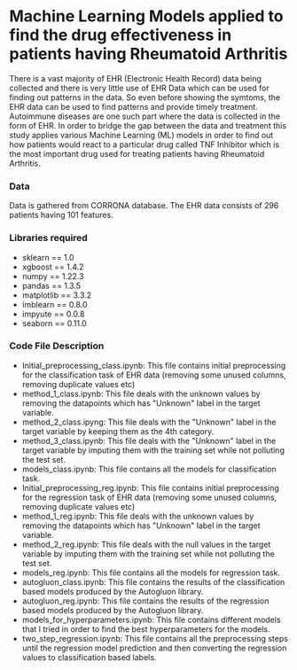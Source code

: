 # Machine Learning Models applied to find the drug effectiveness in patients having Rheumatoid Arthritis
There is a vast majority of EHR (Electronic Health Record) data being collected and there is very little use of EHR Data which can be used for finding out patterns
in the data. So even before showing the symtoms, the EHR data can be used to find patterns and provide timely treatment. Autoimmune diseases are one such part where the
data is collected in the form of EHR. In order to bridge the gap between the data and treatment this study applies various Machine Learning (ML) models in order to find
out how patients would react to a particular drug called TNF Inhibitor which is the most important drug used for treating patients having Rheumatoid Arthritis.

### Data
Data is gathered from CORRONA database. The EHR data consists of 296 patients having 101 features. 

### Libraries required
- sklearn == 1.0
- xgboost == 1.4.2
- numpy == 1.22.3
- pandas == 1.3.5
- matplotlib == 3.3.2
- imblearn == 0.8.0
- impyute == 0.0.8
- seaborn == 0.11.0

### Code File Description
- Initial_preprocessing_class.ipynb: This file contains initial preprocessing for the classification task of EHR data (removing some unused columns, removing duplicate values etc)
- method_1_class.ipynb: This file deals with the unknown values by removing the datapoints which has "Unknown" label in the target variable.
- method_2_class.ipyng: This file deals with the "Unknown" label in the target variable by keeping them as the 4th category.
- method_3_class.ipynb: This file deals with the "Unknown" label in the target variable by imputing them with the training set while not polluting the test set.
- models_class.ipynb: This file contains all the models for classification task.
- Initial_preprocessing_reg.ipynb: This file contains initial preprocessing for the regression task of EHR data (removing some unused columns, removing duplicate values etc)
- method_1_reg.ipynb: This file deals with the unknown values by removing the datapoints which has "Unknown" label in the target variable.
- method_2_reg.ipynb: This file deals with the null values in the target variable by imputing them with the training set while not polluting the test set.
- models_reg.ipynb: This file contains all the models for regression task.
- autogluon_class.ipynb: This file contains the results of the classification based models produced by the Autogluon library.
- autogluon_reg.ipynb: This file contains the results of the regression based models produced by the Autogluon library.
- models_for_hyperparameters.ipynb: This file contains different models that I tried in order to find the best hyperparameters for the models. 
- two_step_regression.ipynb: This file contains all the preprocessing steps until the regression model prediction and then converting the regression values to classification based labels.
